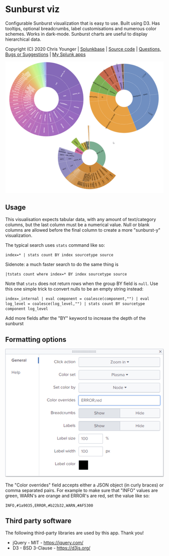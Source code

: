 # **Sunburst viz**

Configurable Sunburst visualization that is easy to use. Built using D3. Has tooltips, optional breadcrumbs, label customisations and numerous color schemes. Works in dark-mode. Sunburst charts are useful to display hierarchical data.


Copyright (C) 2020 Chris Younger | <a href="https://splunkbase.splunk.com/app/4550/">Splunkbase</a> | [Source code](https://github.com/ChrisYounger/sunburst_viz) |  [Questions, Bugs or Suggestions](https://answers.splunk.com/app/questions/4550.html) | [My Splunk apps](https://splunkbase.splunk.com/apps/#/author/chrisyoungerjds)


![screenshot](https://raw.githubusercontent.com/ChrisYounger/sunburst_viz/master/appserver/static/demo.png)



## **Usage**

This visualisation expects tabular data, with any amount of text/category columns, but the last column must be a numerical value.  Null or blank columns are allowed before the final column to create a more "sunburst-y" visualization.

The typical search uses `stats` command like so:
```
index=* | stats count BY index sourcetype source
```

Sidenote: a much faster search to do the same thing is 
```
|tstats count where index=* BY index sourcetype source
```

Note that `stats` does not return rows when the group BY field is `null`. Use this one simple trick to convert nulls to be an empty string instead:

```
index=_internal | eval component = coalesce(component,"") | eval log_level = coalesce(log_level,"") | stats count BY sourcetype component log_level
```

Add more fields after the "BY" keyword to increase the depth of the sunburst





## **Formatting options**

![screenshot](https://raw.githubusercontent.com/ChrisYounger/sunburst_viz/master/appserver/static/formatting.png)

The "Color overrides" field accepts either a JSON object (in curly braces) or comma separated pairs. For example to make sure that "INFO" values are green, WARN's are orange and ERROR's are red, set the value like so:
```
INFO,#1a9035,ERROR,#b22b32,WARN,#AF5300
```



## Third party software

The following third-party libraries are used by this app. Thank you!

* jQuery - MIT - https://jquery.com/
* D3 - BSD 3-Clause - https://d3js.org/

